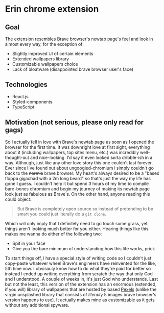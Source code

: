# Erin chrome extension

## Goal
The extension resembles Brave browser's newtab page's feel and look in almost every way, for the exception of:
- Slightly improved UI of certain elements
- Extended wallpapers library
- Customizable wallpapers choice
- Lack of bloatware (disappointed brave browser user's face)

## Technologies
- React.js
- Styled-components
- TypeScript

## Motivation (not serious, please only read for gags)
So I actually fell in love with Brave's newtab page as soon as I opened the browser for the first time. It was downright love at first sight, everything about it (including wallpapers, top sites menu, etc.) was incredibly well-thought-out and nice-looking. I'd say it even looked sorta dribble-ish in a way. Although, just like any other love story this one couldn't last forever. Ever since I've found out about ungoogled-chromium I simply couldn't go back to the ~~normie~~ brave browser. My heart's always desired to be a "based floppa gigachad with a 2m long beard" so that's just the way my life has gone I guess. I couldn't help it but spend 3 hours of my time to compile bare-bones chromium and begin my journey of making its newtab page look just as fabulous as Brave's. On the other hand, anyone reading this could object:

> But Brave is completely open source so instead of pretending to be smart you could just literally do a ```git clone```.

Which will only imply that I definitely need to go touch some grass, yet things aren't looking much better for you either. Hearing things like this makes me wanna do either of the following two:
- Spit in your face
- Give you the bare minimum of understanding how this life works, prick

To start things off, I have a special style of writing code so I couldn't just copy-paste whatever wheel Brave's engineers have reinvented for the like, 5th time now. I obvisouly know how to do what they're paid for better so instead I ended up writing everything from scratch the way that only God and I understood. A couple of weeks in, it's just God who understands. Last but not the least, this version of the extension has an enormous (extended, if you will) library of wallpapers that are hosted by based [Pexels](https://www.pexels.com/) (unlike the virgin unsplashed library that consists of *literally* 5 images brave browser's version happens to use). It actually makes mine as customizable as it gets without any additional spyware.

